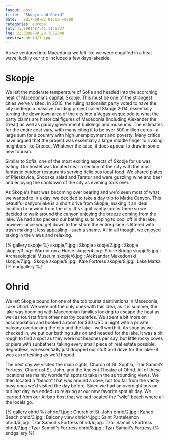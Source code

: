 ```yaml
---
layout: post
title:  "Skopje and Ohrid"
date:   2017-08-02 01:00 +0800
categories: europe
lat: 41.9991487,41.1140737
lng: 21.3898709,20.7572348
preview: ohrid/1.jpg
---
```


As we ventured into Macedonia we felt like we were engulfed in a heat wave, luckily our trip included a few days lakeside.

<!--more-->

# Skopje

We left the moderate temperature of Sofia and headed into the scorching heat of Macedonia's capital, Skopje. This must be one of the strangest cities we've visited. In 2010, the ruling nationalist
party voted to have the city undergo a massive building project called Skopje 2014, essentially turning the downtown area of the city into a Vegas-esque ode to what the party claims are historical
figures of Macedonia (including Alexander the Great) as well as gaudy government buildings and museums. The estimates for the entire cost vary, with many citing it to be over 500 million euros--a
large sum for a country with high unemployment and poverty. Many critics have argued that the project was essentially a large middle finger to rivaling neighbors like Greece. Whatever the case,
it does appear to draw in some new tourism.

Similar to Sofia, one of the most exciting aspects of Skopje for us was eating. Our hostel was located near a section of the city with the most fantastic outdoor restaurants serving delicious local
food. We shared plates of Pljeskavica, Shopska salad and Taratur and were guzzling wine and beer and enjoying the cooldown of the city as evening took over.

As Skopje's heat was becoming over bearing and we'd seen most of what we wanted to in a day, we decided to take a day trip to Matka Canyon. This beautiful canyon/lake is a short drive from Skopje,
making it an ideal location to unwind from the city. It's significantly cooler there so we decided to walk around the canyon enjoying the breeze coming from the lake. We had also packed our bathing
suits hoping to cool off in the lake, however once you get down to the shore the entire place is littered with trash making it less appealing--such a shame. All in all though, we enjoyed taking in
the views and relaxing.

{% gallery skopje %}
skopje/1.jpg:: Skopje
skopje/2.jpg:: Skopje
skopje/3.jpg:: Warrior on a Horse
skopje/4.jpg:: Stone Bridge
skopje/5.jpg:: Archaeological Museum
skopje/6.jpg:: Aleksandar Makedonski
skopje/7.jpg:: Skopje
skopje/8.jpg:: Kale Fortress
skopje/9.jpg:: Lake Matka
{% endgallery %}

# Ohrid

We left Skopje bound for one of the top tourist destinations in Macedonia, Lake Ohrid. We were not the only ones with this idea, as it is summer, the lake was booming with Macedonian families looking
to escape the heat as well as tourists from other nearby countries. We spent a bit more on accomodation and booked a room for $30 USD a night with a private balcony overlooking the city and the
lake--well worth it. As soon as we checked in, we put our bathing suits on and headed for the lake. It was a bit rough to find a spot as they were not beaches per say, but little rocky coves or
piers with sunbathers taking every small piece of real estate possible. Regardless, we essentially just dropped our stuff and dove for the lake--it was as refreshing as we'd hoped.

The next day we visited the main sights, Church of St. Sophia, Tzar Samoil's Fortress, Church of St. John, and the Ancient Theatre of Ohrid. All of these locations are mainly wonderful spots to take in
the surrounding views. We then located a "beach" that was around a cove, not too far from the vastly busy ones we'd visited the day before. Since we had an overnight bus on our last day, we ended up
relaxing at our new favorite spot all day. We learned from our Airbnb host that we had located the "wild" beach where all the locals go.

{% gallery ohrid %}
ohrid/1.jpg:: Church of St. John
ohrid/2.jpg:: Kaneo Beach
ohrid/3.jpg:: Balcony view
ohrid/4.jpg:: Saint Pantelejmon
ohrid/5.jpg:: Tzar Samoil's Fortress
ohrid/6.jpg:: Tzar Samoil's Fortress
ohrid/7.jpg:: Tzar Samoil's Fortress
ohrid/8.jpg:: Tzar Samoil's Fortress
{% endgallery %}